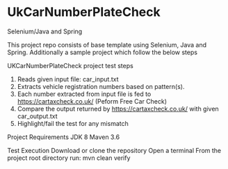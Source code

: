 # UkCarNumberPlateCheck

Selenium/Java and Spring

This project repo consists of base template using Selenium, Java and Spring. Additionally a sample project which follow the below steps

UKCarNumberPlateCheck project test steps
1. Reads given input file: car_input.txt
2. Extracts vehicle registration numbers based on pattern(s).
3. Each number extracted from input file is fed to https://cartaxcheck.co.uk/
(Peform Free Car Check)
4. Compare the output returned by https://cartaxcheck.co.uk/ with given car_output.txt
5. Highlight/fail the test for any mismatch

Project Requirements
JDK 8
Maven 3.6

Test Execution
Download or clone the repository
Open a terminal
From the project root directory run: 
mvn clean verify
